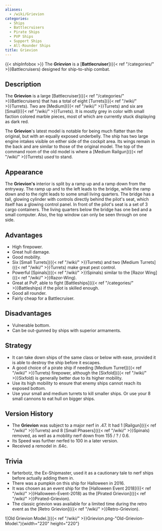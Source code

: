 ```yaml
---
aliases:
  - /wiki/Grievion
categories:
  - Ships
  - Battlecruisers
  - Pirate Ships
  - PVP Ships
  - Support Ships
  - All-Rounder Ships
title: Grievion
---
```


{{< shipInfobox >}} The **_Grievion_** is a [**Battlecruiser**]({{< ref "/categories/" >}}Battlecruisers) designed for ship-to-ship combat.

## Description

The **Grievion** is a large [Battlecruiser]({{< ref "/categories/" >}}Battlecruisers) that has a total of eight [Turrets]({{< ref "/wiki/" >}}Turrets). Two are [Medium]({{< ref "/wiki/" >}}Turrets) and six are [Small]({{< ref "/wiki/" >}}Turrets). It is mostly grey in color with small faction colored marble pieces, most of which are currently stuck displaying as dark red.

The **Grievion**'s latest model is notable for being much flatter than the original, but with an equally exposed underbelly. The ship has two large engine intakes visible on either side of the cockpit area. Its wings remain in the back and are similar to those of the original model. The top of the command room of the old model is where a [Medium Railgun]({{< ref "/wiki/" >}}Turrets) _used_ to stand.

## Appearance

The **Grievion's** interior is split by a ramp up and a ramp down from the entryway. The ramp up and to the left leads to the bridge, while the ramp down and to the right leads to some small living quarters. The bridge has a tall, glowing cylinder with controls directly behind the pilot's seat, which itself has a glowing control panel. In front of the pilot's seat is a set of 3 cargo containers. The living quarters below the bridge has one bed and a small computer. Also, the top window can only be seen through on one side.

## Advantages

- High firepower.
- Great hull damage.
- Good mobility.
- Six [Small Turrets]({{< ref "/wiki/" >}}Turrets) and two [Medium Turrets]({{< ref "/wiki/" >}}Turrets) make great pest control.
- Powerful [Spinals]({{< ref "/wiki/" >}}Spinals) similar to the [Razor Wing]({{< ref "/wiki/" >}}Razor-Wing).
- Great at PvP, able to fight [Battleships]({{< ref "/categories/" >}}Battleships) if the pilot is skilled enough.
- Good all rounder.
- Fairly cheap for a Battlecruiser.

## Disadvantages

- Vulnerable bottom.
- Can be out-gunned by ships with superior armaments.

## Strategy

- It can take down ships of the same class or below with ease, provided it is able to destroy the ship before it escapes.
- A good choice of a pirate ship if needing [Medium Turret]({{< ref "/wiki/" >}}Turrets) firepower, although the [Sixfold]({{< ref "/wiki/" >}}Sixfold) is generally better due to its higher mobility.
- Use its high mobility to ensure that enemy ships cannot reach its exposed bottom.
- Use your small and medium turrets to kill smaller ships. Or use your 8 small cannons to eat hull on bigger ships.

## Version History

- The **Grievion** was subject to a major nerf in .47. It had 1 [Railgun]({{< ref "/wiki/" >}}Turrets) and 8 [Small Phasers]({{< ref "/wiki/" >}}Spinals) removed, as well as a mobility nerf down from 155 / ? / 0.6.
- Its Speed was further nerfed to 100 in a later version.
- Received a remodel in .64c.

## Trivia

- farterbotz, the Ex-Shipmaster, used it as a cautionary tale to nerf ships before actually adding them in.
- There was a pumpkin on this ship for Halloween in 2016.
- It was chosen as an event ship for the [Halloween Event 2018]({{< ref "/wiki/" >}}Halloween-Event-2018) as the [Pirated Grievion]({{< ref "/wiki/" >}}Pirated-Grievion).
- The classic grievion was available for a limited time during the retro event as the [Retro Grievion]({{< ref "/wiki/" >}}Retro-Grievion).

![Old Grievion Model.]({{< ref "/wiki/" >}}Grievion.png-"Old-Grievion-Model."){width="220" height="220"}
